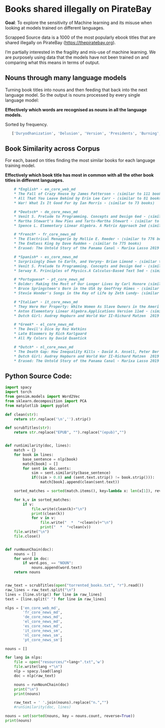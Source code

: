 # Books shared illegally on PirateBay

__Goal__: To explore the sensitivity of Machine learning and its misuse when looking at models trained on different languages.

Scrapped Source data is a 1000 of the most popularly ebook titles that are shared illegally on PirateBay (https://thepiratebay.org).

I’m partially interested in the fragility and mis-use of machine learning. We are purposely using data that the models have not been trained on and comparing what this means in terms of output.

## Nouns through many language models

Turning book titles into nouns and then feeding that back into the next language model. So the output is nouns processed by every single language model:

__Effectively which words are recognised as nouns in all the language models.__

Sorted by frequency.


```python
   ['Duryodhanization', 'Delusion', 'Version', 'Presidents', 'Burning', 'Religion', 'Cryptocurrency']
```

## Book Similarity across Corpus

For each, based on titles finding the most similar books for each language training model.

__Effectively which book title has most in common with all the other book titles in different languages.__

```md
    # *English* - en_core_web_md
    * The Fall of Crazy House by James Patterson - (similar to 111 books)
    * All That You Leave Behind by Erin Lee Carr - (similar to 81 books)
    * War! What Is It Good For by Ian Morris - (similar to 73 books)

    # *Deutsch* - de_core_news_md
    * Venit S. Prelude to Programming. Concepts and Design 6ed - (similar to 409 books)
    * Martha Stewart's New Pies and Tarts-Martha Stewart - (similar to 405 books)
    * Spence L. Elementary Linear Algebra. A Matrix Approach 2ed (similar to 405 books)

    # *French* - fr_core_news_md
    * The Electrical Menagerie by Mollie E. Reeder - (similar to 776 books)
    * The Endless King by Dave Rudden - (similar to 775 books)
    * Erased: The Untold Story of the Panama Canal - Marixa Lasso 2019 - (similar to 769 books)

    # *Spanish* - es_core_news_md
    * Surprisingly Down to Earth, and Veryny- Brian Limond - (similar to 50 books)
    * Venit S. Prelude to Programming. Concepts and Design 6ed - (similar to 50 books)
    * Serway R. Principles of Physics.A Calculus-Based Text 5ed - (similar to 50 books)

    # *Portuguese* - pt_core_news_md
    * Bolder: Making the Most of Our Longer Lives by Carl Honore (similar to 543 books)
    * Bruce Springsteen's Born in the USA by Geoffrey Himes - (similar to 538 books)
    * Stevie Wonder's Songs in the Key of Life by Zeth Lundy- (similar to 537 books)

    # *Italian* - it_core_news_md
    * They Were Her Property: White Women As Slave Owners in the Ameri - (similar to 218 books)
    * Anton Elementary Linear Algebra.Applications Version 11ed - (similar to 217 books)
    * Dutch Girl: Audrey Hepburn and World War II-Richard Matzen  2019 - (similar to 217 books)

    # *Greek* - el_core_news_md
    * The Devil's Dice by Roz Watkins
    * Late Bloomers by Rich Karlgaard
    * All My Colors by David Quantick

    # *Dutch* - nl_core_news_md
    * The Death Gap: How Inequality Kills - David A. Ansell, Peter Ber - (similar to 168 books)
    * Dutch Girl: Audrey Hepburn and World War II-Richard Matzen  2019 - (similar to 167 books)
    * Erased: The Untold Story of the Panama Canal - Marixa Lasso 2019 - (similar to 167 books)
```

## Python Source Code:
```python
import spacy
import torch
from gensim.models import Word2Vec
from sklearn.decomposition import PCA
from matplotlib import pyplot

def clean(str):
    return str.replace('\n','').strip()

def scrubTitles(str):
    return str.replace("EPUB", "").replace("(epub)","")


def runSimilarity(doc, lines):
    match = {}
    for book in lines:
        base_sentence = nlp(book)
        match[book] = []
        for sent in doc.sents:
            sim = sent.similarity(base_sentence)
            if((sim > 0.8) and (sent.text.strip() != book.strip())):
                match[book].append(clean(sent.text))

    sorted_matches = sorted(match.items(), key=lambda x: len(x[1]), reverse=True)

    for k,v in sorted_matches:
        if v:
            file.write(clean(k)+"\n")
            print(clean(k))
            for v in v:
                file.write("  *  "+clean(v)+"\n")
                print("  *  "+clean(v))
    file.write("\n")
    file.close()


def runNounChain(doc):
    nouns = []
    for word in doc:
        if word.pos_ == "NOUN":
            nouns.append(word.text)
    return nouns


raw_text = scrubTitles(open("torrented_books.txt", "r").read())
raw_lines = raw_text.split("\n")
lines = [line.strip() for line in raw_lines]
text = [line.split(" ") for line in raw_lines]

nlps = ['en_core_web_md',
        'fr_core_news_md',
        'de_core_news_md',
        'el_core_news_md',
        'es_core_news_md',
        'it_core_news_sm',
        'nl_core_news_sm',
        'pt_core_news_sm']

nouns = []

for lang in nlps:
    file = open("resources/"+lang+".txt",'w')
    file.write(lang +"\n")
    nlp = spacy.load(lang)
    doc = nlp(raw_text)

    nouns = runNounChain(doc)
    print("\n")
    print(nouns)

    raw_text = ' '.join(nouns).replace("n.","")
    #runSimilarity(doc, lines)

nouns = set(sorted(nouns, key = nouns.count, reverse=True))
print(nouns)

```
